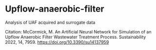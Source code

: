 # Upflow-anaerobic-filter
Analysis of UAF acquired and surrogate data

Citation: McCormick, M. An Artificial Neural Network for Simulation of an Upflow Anaerobic
Filter Wastewater Treatment Process. Sustainability 2022, 14, 7959. https://doi.org/10.3390/su14137959
